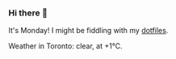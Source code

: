 ### Hi there :wave:

It's Monday! I might be fiddling with my [dotfiles](https://github.com/bewuethr/dotfiles).

Weather in Toronto: clear, at +1°C.
